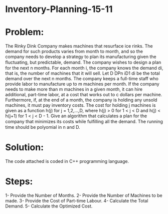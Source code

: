 # Inventory-Planning-15-11
# Problem:
The Rinky Dink Company makes machines that resurface ice rinks. The demand for such products varies from month to month, and so the 
company needs to develop a strategy to plan its manufacturing given the ﬂuctuating, but predictable, demand. The company wishes to 
design a plan for the next n months. For each month i, the company knows the demand di, that is, the number of machines that it will sell. 
Let D DPn iD1 di be the total demand over the next n months. The company keeps a full-time staff who provide labor to manufacture up to m 
machines per month. If the company needs to make more than m machines in a given month, it can hire additional, part-time labor, at a cost 
that works out to c dollars per machine. Furthermore, if, at the end of a month, the company is holding any unsold machines, it must pay 
inventory costs. The cost for holding j machines is given as a function h(j) for j = 1,2,...,D, where h(j) > 0 for 1 < j < D and h(j) < 
h(j+1) for 1 < j < D - 1. 
Give an algorithm that calculates a plan for the company that minimizes its costs while fulﬁlling all the demand. 
The running time should be polyomial in n and D.

# Solution:
The code attached is coded in C++ programming language.

# Steps:
1- Provide the Number of Months.
2- Provide the Number of Machines to be made.
3- Provide the Cost of Part-time Labour.
4- Calculate the Total Demand.
5- Calculate the Optimized Cost.
